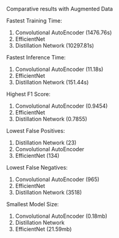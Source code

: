 Comparative results with Augmented Data

Fastest Training Time:
1. Convolutional AutoEncoder (1476.76s)
2. EfficientNet
3. Distillation Network (10297.81s)

Fastest Inference Time:
1. Convolutional AutoEncoder (11.18s)
2. EfficientNet 
3. Distillation Network (151.44s)

Highest F1 Score:
1. Convolutional AutoEncoder (0.9454)
2. EfficientNet
3. Distillation Network (0.7855)

Lowest False Positives:
1. Distillation Network (23)
2. Convolutional AutoEncoder
3. EfficientNet (134)

Lowest False Negatives:
1. Convolutional AutoEncoder (965)
2. EfficientNet 
3. Distillation Network (3518)

Smallest Model Size:
1. Convolutional AutoEncoder (0.18mb)
2. Distillation Network
3. EfficientNet (21.59mb)

